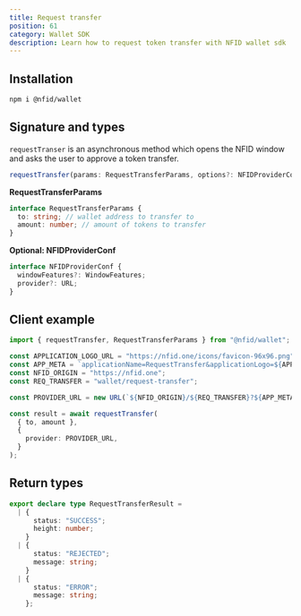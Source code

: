 ```yaml
---
title: Request transfer
position: 61
category: Wallet SDK
description: Learn how to request token transfer with NFID wallet sdk
---
```


## Installation

```sh
npm i @nfid/wallet
```

## Signature and types

`requestTranser` is an asynchronous method which opens the NFID window and asks the user to approve a token transfer.

```typescript
requestTransfer(params: RequestTransferParams, options?: NFIDProviderConf): Promise<RequestTransferResult>
```

**RequestTransferParams**

```typescript
interface RequestTransferParams {
  to: string; // wallet address to transfer to
  amount: number; // amount of tokens to transfer
}
```

**Optional: NFIDProviderConf**

```typescript
interface NFIDProviderConf {
  windowFeatures?: WindowFeatures;
  provider?: URL;
}
```

## Client example

```typescript
import { requestTransfer, RequestTransferParams } from "@nfid/wallet";

const APPLICATION_LOGO_URL = "https://nfid.one/icons/favicon-96x96.png";
const APP_META = `applicationName=RequestTransfer&applicationLogo=${APPLICATION_LOGO_URL}`;
const NFID_ORIGIN = "https://nfid.one";
const REQ_TRANSFER = "wallet/request-transfer";

const PROVIDER_URL = new URL(`${NFID_ORIGIN}/${REQ_TRANSFER}?${APP_META}`);

const result = await requestTransfer(
  { to, amount },
  {
    provider: PROVIDER_URL,
  }
);
```

## Return types

```typescript
export declare type RequestTransferResult =
  | {
      status: "SUCCESS";
      height: number;
    }
  | {
      status: "REJECTED";
      message: string;
    }
  | {
      status: "ERROR";
      message: string;
    };
```
